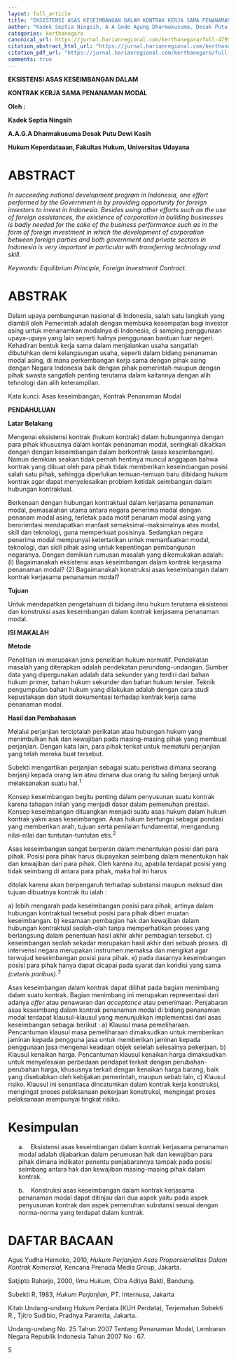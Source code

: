 ```yaml
---
layout: full_article
title: "EKSISTENSI ASAS KESEIMBANGAN DALAM KONTRAK KERJA SAMA PENANAMAN MODAL"
author: "Kadek Septia Ningsih, A A Gede Agung Dharmakusuma, Desak Putu Dewi Kasih"
categories: kerthanegara
canonical_url: https://jurnal.harianregional.com/kerthanegara/full-4795 
citation_abstract_html_url: "https://jurnal.harianregional.com/kerthanegara/id-4795"
citation_pdf_url: "https://jurnal.harianregional.com/kerthanegara/full-4795"  
comments: true
---
```


<p><span class="font1" style="font-weight:bold;">EKSISTENSI ASAS KESEIMBANGAN DALAM</span></p>
<p><span class="font1" style="font-weight:bold;">KONTRAK KERJA SAMA PENANAMAN MODAL</span></p>
<p><span class="font1" style="font-weight:bold;">Oleh :</span></p>
<p><span class="font1" style="font-weight:bold;">Kadek Septia Ningsih</span></p>
<p><span class="font1" style="font-weight:bold;">A.A.G.A Dharmakusuma Desak Putu Dewi Kasih</span></p>
<p><span class="font1" style="font-weight:bold;">Hukum Keperdataaan, Fakultas Hukum, Universitas Udayana</span></p><a name="caption1"></a>
<h1><a name="bookmark0"></a><span class="font1" style="font-weight:bold;"><a name="bookmark1"></a>ABSTRACT</span></h1>
<p><span class="font1" style="font-style:italic;">In succeeding national development program in Indonesia, one effort performed by the Government is by providing opportunity for foreign investors to invest in Indonesia. Besides using other efforts such as the use of foreign assistances, the existence of corporation in building businesses is badly needed for the sake of the business performance such as in the form of foreign investment in which the development of corporation between foreign parties and both government and private sectors in Indonesia is very important in particular with transferring technology and skill.</span></p>
<p><span class="font1" style="font-style:italic;">Keywords: Equilibrium Principle, Foreign Investment Contract.</span></p>
<h1><a name="bookmark2"></a><span class="font1" style="font-weight:bold;"><a name="bookmark3"></a>ABSTRAK</span></h1>
<p><span class="font1">Dalam upaya pembangunan nasional di Indonesia, salah satu langkah yang diambil oleh Pemerintah adalah dengan membuka kesempatan bagi investor asing untuk menanamkan modalnya di Indonesia, di samping penggunaan upaya-upaya yang lain seperti halnya penggunaan bantuan luar negeri. Kehadiran bentuk kerja sama dalam menjalankan usaha sangatlah dibutuhkan demi kelangsungan usaha, seperti dalam bidang penanaman modal asing, di mana perkembangan kerja sama dengan pihak asing dengan Negara Indonesia baik dengan pihak pemerintah maupun dengan pihak swasta sangatlah penting terutama dalam kaitannya dengan alih tehnologi dan alih keterampilan.</span></p>
<p><span class="font1">Kata kunci: Asas keseimbangan, Kontrak Penanaman Modal</span></p>
<p><span class="font1" style="font-weight:bold;">PENDAHULUAN</span></p>
<p><span class="font1" style="font-weight:bold;">Latar Belakang</span></p>
<p><span class="font1">Mengenai eksistensi kontrak (hukum kontrak) dalam hubungannya dengan para pihak khususnya dalam kontak penanaman modal, seringkali dikaitkan dengan dengan keseimbangan dalam berkontrak (asas keseimbangan). Namun demikian seakan tidak pernah hentinya muncul anggapan bahwa kontrak yang dibuat oleh para pihak tidak memberikan keseimbangan posisi salah satu pihak, sehingga diperlukan temuan-temuan baru dibidang hukum kontrak agar dapat menyelesaikan problem ketidak seimbangan dalam hubungan kontraktual.</span></p>
<p><span class="font1">Berkenaan dengan hubungan kontraktual dalam kerjasama penanaman modal, pemasalahan utama antara negara penerima modal dengan penanam modal asing, terletak pada motif penanam modal asing yang berorientasi mendapatkan manfaat semaksimal-maksimalnya atas modal, skill dan teknologi, guna memperkuat posisinya. Sedangkan negara penerima modal mempunyai ketertarikan untuk memanfaatkan modal, teknologi, dan skill pihak asing untuk kepentingan pembangunan negaranya. Dengan demikian rumusan masalah yang dikemukakan adalah: (l) Bagaimanakah eksistensi asas keseimbangan dalam kontrak kerjasama penanaman modal? (2) Bagaimanakah konstruksi asas keseimbangan dalam kontrak kerjasama penanaman modal?</span></p>
<p><span class="font1" style="font-weight:bold;">Tujuan</span></p>
<p><span class="font1">Untuk mendapatkan pengetahuan di bidang ilmu hukum terutama eksistensi dan konstruksi asas keseimbangan dalam kontrak kerjasama penanaman modal.</span></p>
<p><span class="font1" style="font-weight:bold;">ISI MAKALAH</span></p>
<p><span class="font1" style="font-weight:bold;">Metode</span></p>
<p><span class="font1">Penelitian ini merupakan jenis penelitian hukum normatif. Pendekatan masalah yang diterapkan adalah pendekatan perundang-undangan. Sumber data yang dipergunakan adalah data sekunder yang terdiri dari bahan hukum primer, bahan hukum sekunder dan bahan hukum tersier. Teknik pengumpulan bahan hukum yang dilakukan adalah dengan cara studi kepustakaan dan studi dokumentasi terhadap kontrak kerja sama penanaman modal.</span></p>
<p><span class="font1" style="font-weight:bold;">Hasil dan Pembahasan</span></p>
<p><span class="font1">Melalui perjanjian terciptalah perikatan atau hubungan hukum yang menimbulkan hak dan kewajiban pada masing-masing pihak yang membuat perjanjian. Dengan kata lain, para pihak terikat untuk mematuhi perjanjian yang telah mereka buat tersebut.</span></p>
<p><span class="font1">Subekti mengartikan perjanjian sebagai suatu peristiwa dimana seorang berjanji kepada orang lain atau dimana dua orang itu saling berjanji untuk melaksanakan suatu hal.<sup>1</sup></span></p>
<p><span class="font1">Konsep keseimbangan begitu penting dalam penyusunan suatu kontrak karena tahapan inilah yang menjadi dasar dalam pemenuhan prestasi. Konsep keseimbangan dituangkan menjadi suatu asas hukum dalam hukum kontrak yakni asas keseimbangan. Asas hukum berfungsi sebagai pondasi yang memberikan arah, tujuan serta penilaian fundamental, mengandung nilai-nilai dan tuntutan-tuntutan etis.<sup>2</sup></span></p>
<p><span class="font1">Asas keseimbangan sangat berperan dalam menentukan posisi dari para pihak. Posisi para pihak harus diupayakan seimbang dalam menentukan hak dan kewajiban dari para pihak. Oleh karena itu, apabila terdapat posisi yang tidak seimbang di antara para pihak, maka hal ini harus</span></p>
<p><span class="font1">ditolak karena akan berpengaruh terhadap substansi maupun maksud dan tujuan dibuatnya kontrak itu ialah :</span></p>
<p><span class="font1">a) lebih mengarah pada keseimbangan posisi para pihak, artinya dalam hubungan kontraktual tersebut posisi para pihak diberi muatan keseimbangan. b) kesamaan pembagian hak dan kewajiban dalam hubungan kontraktual seolah-olah tanpa memperhatikan proses yang berlangsung dalam penentuan hasil akhir akhir pembagian tersebut. c) keseimbangan seolah sekadar merupakan hasil akhir dari sebuah proses. d) intervensi negara merupakan instrumen memaksa dan mengikat agar terwujud keseimbangan posisi para pihak. e) pada dasarnya keseimbangan posisi para pihak hanya dapat dicapai pada syarat dan kondisi yang sama </span><span class="font1" style="font-style:italic;">(ceteris paribus).<sup>3</sup></span></p>
<p><span class="font1">Asas keseimbangan dalam kontrak dapat dilihat pada bagian menimbang dalam suatu kontrak. Bagian menimbang ini merupakan representasi dari adanya </span><span class="font1" style="font-style:italic;">offer</span><span class="font1"> atau penawaran dan </span><span class="font1" style="font-style:italic;">acceptance</span><span class="font1"> atau penerimaan. Penjabaran asas keseimbang dalam kontrak penanaman modal di bidang penanaman modal terdapat klausul-klausul yang menunjukkan implementasi dari asas keseimbangan sebagai berikut : a) Klausul masa pemeliharaan. Pencantuman klausul masa pemeliharaan dimaksudkan untuk memberikan jaminan kepada pengguna jasa untuk memberikan jaminan kepada penggunaan jasa mengenai keadaan objek setelah selesainya pekerjaan. b) Klausul kenaikan harga. Pencantuman klausul kenaikan harga dimaksudkan untuk menyelesaian perbedaan pendapat terkait dengan perubahan-perubahan harga, khususnya terkait dengan kenaikan harga barang, baik yang disebabkan oleh kebijakan pemerintah, maupun sebab lain, c) Klausul risiko. Klausul ini senantiasa dincatumkan dalam kontrak kerja konstruksi, mengingat proses pelaksanaan pekerjaan konstruksi, mengingat proses pelaksanaan mempunyai tingkat risiko.</span></p>
<h1><a name="bookmark4"></a><span class="font1" style="font-weight:bold;"><a name="bookmark5"></a>Kesimpulan</span></h1>
<ul style="list-style:none;"><li>
<p><span class="font1">a. &nbsp;&nbsp;&nbsp;Eksistensi asas keseimbangan dalam kontrak kerjasama penanaman modal adalah dijabarkan dalam perumusan hak dan kewajiban para pihak dimana indikator penentu penjabarannya tampak pada posisi seimbang antara hak dan kewajiban masing-masing pihak dalam kontrak.</span></p></li>
<li>
<p><span class="font1">b. &nbsp;&nbsp;&nbsp;Konstruksi asas keseimbangan dalam kontrak kerjasama penanaman modal dapat ditinjau dari dua aspek yaitu pada aspek penyusunan kontrak dan aspek pemenuhan substansi sesuai dengan norma-norma yang terdapat dalam kontrak.</span></p></li></ul>
<h1><a name="bookmark6"></a><span class="font1" style="font-weight:bold;"><a name="bookmark7"></a>DAFTAR BACAAN</span></h1>
<p><span class="font1">Agus Yudha Hernoko, 2010, </span><span class="font1" style="font-style:italic;">Hukum Perjanjian Asas Proporsionalitas Dalam Kontrak Komersial,</span><span class="font1"> Kencana Prenada Media Group, Jakarta.</span></p>
<p><span class="font1">Satjipto Raharjo, 2000, </span><span class="font1" style="font-style:italic;">Ilmu Hukum,</span><span class="font1"> Citra Aditya Bakti, Bandung.</span></p>
<p><span class="font1">Subekti R, 1983, </span><span class="font1" style="font-style:italic;">Hukum Perjanjian,</span><span class="font1"> PT. Internusa, Jakarta</span></p>
<p><span class="font1">Kitab Undang-undang Hukum Perdata (KUH Perdata), Terjemahan Subekti R., Tjitro Sudibio, Pradnya Paramita, Jakarta.</span></p>
<p><span class="font1">Undang-undang No. 25 Tahun 2007 Tentang Penanaman Modal, Lembaran Negara Republik Indonesia Tahun 2007 No : 67.</span></p>
<p><span class="font1">5</span></p>